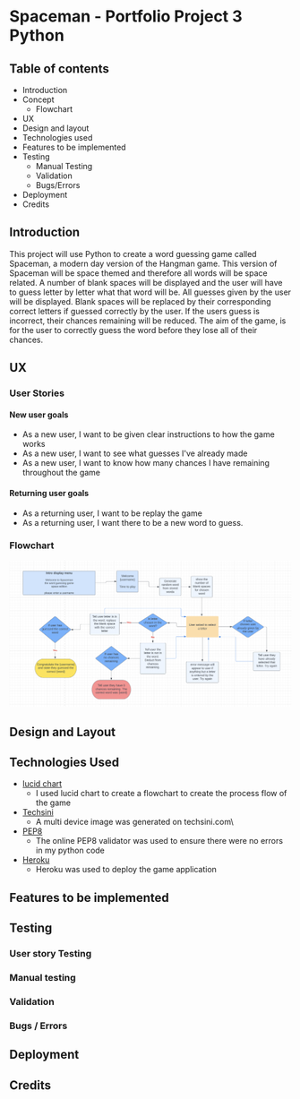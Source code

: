 # Spaceman - Portfolio Project 3 Python

## Table of contents
* Introduction
* Concept 
  - Flowchart
* UX
* Design and layout
* Technologies used
* Features to be implemented
* Testing
  - Manual Testing
  - Validation
  - Bugs/Errors
* Deployment
* Credits

## Introduction
This project will use Python to create a word guessing game called Spaceman, a modern day version of the Hangman game. This version of Spaceman
will be space themed and therefore all words will be space related. A number of blank spaces will be displayed and the user will have to guess letter by letter what that word will be. All guesses given by the user will be displayed. Blank spaces will be replaced by their corresponding correct letters if guessed
correctly by the user. If the users guess is incorrect, their chances remaining will be reduced. 
The aim of the game, is for the user to correctly guess the word before they lose all of their chances.

 

## UX 


### User Stories 

#### New user goals
  * As a new user, I want to be given clear instructions to how the game works
  * As a new user, I want to see what guesses I've already made
  * As a new user, I want to know how many chances I have remaining throughout the game

#### Returning user goals
  * As a returning user, I want to be replay the game
  * As a returning user, I want there to be a new word to guess.

### Flowchart 
![flow](readme-images/flowchart.png)

## Design and Layout

## Technologies Used

- [lucid chart](http://www.lucidchart.com)
  * I used lucid chart to create a flowchart to create the process flow of the game
- [Techsini](https://techsini.com/multi-mockup/)
  *  A multi device image was generated on techsini.com\
- [PEP8](http://pep8online.com/)
  * The online PEP8 validator was used to ensure there were no errors in my python code
- [Heroku](http://heroku.com/)
  * Heroku was used to deploy the game application

## Features to be implemented

## Testing

### User story Testing

### Manual testing

### Validation

### Bugs / Errors

## Deployment

## Credits

